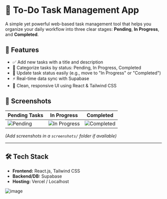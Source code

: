 # 📝 To-Do Task Management App

A simple yet powerful web-based task management tool that helps you organize your daily workflow into three clear stages: **Pending**, **In Progress**, and **Completed**.

## 🚀 Features

- ✅ Add new tasks with a title and description
- 📌 Categorize tasks by status: Pending, In Progress, Completed
- 🔄 Update task status easily (e.g., move to "In Progress" or "Completed")
- ⚡ Real-time data sync with Supabase
- 🎨 Clean, responsive UI using React & Tailwind CSS

## 📸 Screenshots

| Pending Tasks | In Progress | Completed |
|---------------|-------------|-----------|
| ![Pending](./screenshots/pending.png) | ![In Progress](./screenshots/inprogress.png) | ![Completed](./screenshots/completed.png) |

*(Add screenshots in a `screenshots/` folder if available)*

---

## 🛠️ Tech Stack

- **Frontend:** React.js, Tailwind CSS
- **Backend/DB:** Supabase
- **Hosting:** Vercel / Localhost

![image](https://github.com/user-attachments/assets/a31afd64-0e5c-4531-b759-1b653cb36ad0)

